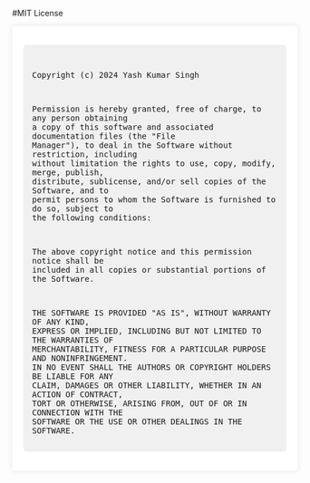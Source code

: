 #MIT License

<div style="max-width: 800px; margin: 0 auto; padding: 20px; background-color: #fff; box-shadow: 0 0 10px rgba(0, 0, 0, 0.1); border-radius: 5px;">
<pre style="white-space: pre-wrap; word-wrap: break-word; background-color: #f0f0f0; padding: 15px; border-radius: 5px;">

Copyright (c) 2024 Yash Kumar Singh

Permission is hereby granted, free of charge, to any person obtaining a copy
of this software and associated documentation files (the "File Manager"), to deal
in the Software without restriction, including without limitation the rights
to use, copy, modify, merge, publish, distribute, sublicense, and/or sell
copies of the Software, and to permit persons to whom the Software is
furnished to do so, subject to the following conditions:

The above copyright notice and this permission notice shall be included in all
copies or substantial portions of the Software.

THE SOFTWARE IS PROVIDED "AS IS", WITHOUT WARRANTY OF ANY KIND, EXPRESS OR
IMPLIED, INCLUDING BUT NOT LIMITED TO THE WARRANTIES OF MERCHANTABILITY,
FITNESS FOR A PARTICULAR PURPOSE AND NONINFRINGEMENT. IN NO EVENT SHALL THE
AUTHORS OR COPYRIGHT HOLDERS BE LIABLE FOR ANY CLAIM, DAMAGES OR OTHER
LIABILITY, WHETHER IN AN ACTION OF CONTRACT, TORT OR OTHERWISE, ARISING FROM,
OUT OF OR IN CONNECTION WITH THE SOFTWARE OR THE USE OR OTHER DEALINGS IN THE
SOFTWARE.
</pre>
</div>
